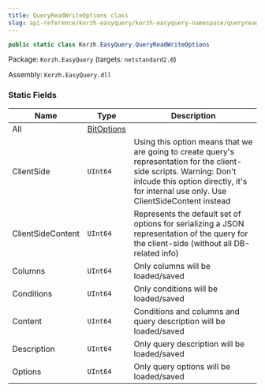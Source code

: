```yaml
---
title: QueryReadWriteOptions class
slug: api-reference/korzh-easyquery/korzh-easyquery-namespace/queryreadwriteoptions-class
---
```



```csharp
public static class Korzh.EasyQuery.QueryReadWriteOptions

```
Package: `Korzh.EasyQuery` (targets: `netstandard2.0`)

Assembly: `Korzh.EasyQuery.dll`

### Static Fields

| Name | Type | Description | 
| --- | --- | --- | 
| All | [BitOptions](/api-reference/easydata-core/easydata-namespace/bitoptions-class) |  | 
| ClientSide | `UInt64` | Using this option means that we are going to create query's representation for the client-side scripts.  Warning: Don't inlcude this option directly, it's for internal use only. Use ClientSideContent instead | 
| ClientSideContent | `UInt64` | Represents the default set of options for serializing a JSON representation of the query for the client-side (without all DB-related info) | 
| Columns | `UInt64` | Only columns will be loaded/saved | 
| Conditions | `UInt64` | Only conditions will be loaded/saved | 
| Content | `UInt64` | Conditions and columns and query description will be loaded/saved | 
| Description | `UInt64` | Only query description will be loaded/saved | 
| Options | `UInt64` | Only query options will be loaded/saved |